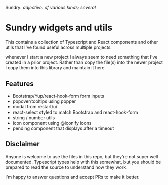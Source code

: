 Sundry: _adjective: of various kinds; several_

# Sundry widgets and utils

This contains a collection of Typescript and React components and other utils that I've found useful across multiple projects.

whenever I start a new project I always seem to need something that I've created in a prior project. Rather than copy the file(s) into the newer project I copy them into this library and maintain it here.

## Features

- Bootstrap/Yup/react-hook-form form inputs
- popover/tooltips using popper
- modal from restart/ui
- react-select styled to match Bootstrap and react-hook-form
- string / number utils
- icon component using @iconify icons
- pending component that displays after a timeout


## Disclaimer

Anyone is welcome to use the files in this repo, but they're not super well documented. Typescript types help with this somewhat, but you should be prepared to read the source to understand how they work.

I'm happy to answer questions and accept PRs to make it better.
